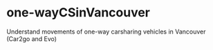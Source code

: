 # one-wayCSinVancouver
Understand movements of one-way carsharing vehicles in Vancouver (Car2go and Evo)
